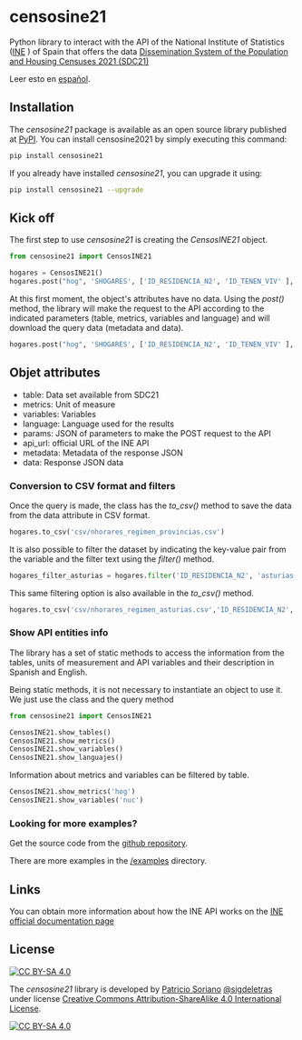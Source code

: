 # censosine21

Python library to interact with the API of the National Institute of Statistics ([INE](https://www.ine.es/en/index.htm) ) of Spain that offers the data [Dissemination System of the Population and Housing Censuses 2021 (SDC21)](https://www.ine.es/dyngs/INEbase/es/operacion.htm?c=Estadistica_C&cid=1254736176992&menu=ultiDatos&idp=1254735572981#:~:text=%C3%9Altima%20Nota%20de%20prensa&text=En%20Espa%C3%B1a%20hab%C3%ADa%2018.539.223,2.514.511%20de%20uso%20espor%C3%A1dico.)

Leer esto en [español]([https://github.com/sigdeletras/censosine21/README.es-ES.md](https://github.com/sigdeletras/censosine21/blob/master/README.es-ES.md)).

## Installation

The *censosine21* package is available as an open source library published at [PyPI](https://pypi.org/project/censosine21/).
You can install censosine2021 by simply executing this command:

```bash
pip install censosine21
```

If you already have installed *censosine21*, you can upgrade it using:
```bash
pip install censosine21 --upgrade
```

## Kick off

The first step to use *censosine21* is creating the *CensosINE21* object. 
```python
from censosine21 import CensosINE21

hogares = CensosINE21()
hogares.post("hog", 'SHOGARES', ['ID_RESIDENCIA_N2', 'ID_TENEN_VIV' ], "ES")
```
At this first moment, the object's attributes have no data. Using the *post()* method, the library will make the request to the API according to the indicated parameters (table, metrics, variables and language) and will download the query data (metadata and data).

```python
hogares.post("hog", 'SHOGARES', ['ID_RESIDENCIA_N2', 'ID_TENEN_VIV' ], "ES")
```

## Objet attributes

- table: Data set available from SDC21
- metrics: Unit of measure
- variables: Variables
- language: Language used for the results
- params: JSON of parameters to make the POST request to the API
- api_url: official URL of the INE API
- metadata: Metadata of the response JSON
- data: Response JSON data
### Conversion to CSV format and filters

Once the query is made, the class has the *to_csv()* method to save the data from the data attribute in CSV format.

```python
hogares.to_csv('csv/nhorares_regimen_provincias.csv')

```

It is also possible to filter the dataset by indicating the key-value pair from the variable and the filter text using the *filter()* method.

```python
hogares_filter_asturias = hogares.filter('ID_RESIDENCIA_N2', 'asturias')
```

This same filtering option is also available in the *to_csv()* method.

```python
hogares.to_csv('csv/nhorares_regimen_asturias.csv','ID_RESIDENCIA_N2', '33 Asturias')
```

### Show API entities info

The library has a set of static methods to access the information from the tables, units of measurement and API variables and their description in Spanish and English.

Being static methods, it is not necessary to instantiate an object to use it. We just use the class and the query method

```python
from censosine21 import CensosINE21

CensosINE21.show_tables()
CensosINE21.show_metrics()
CensosINE21.show_variables()
CensosINE21.show_languajes()
```


Information about metrics and variables can be filtered by table.

```python
CensosINE21.show_metrics('hog')
CensosINE21.show_variables('nuc')
```
### Looking for more examples?

Get the source code from the [github repository](https://github.com/sigdeletras/censosine21).

There are more examples in the [/examples](https://github.com/sigdeletras/censosine21/examples) directory.
## Links


You can obtain more information about how the INE API works on the [INE official documentation page](https://www.ine.es/dyngs/DataLab/es/manual.html?cid=1259945952385)

## License

[![CC BY-SA 4.0][cc-by-sa-shield]][cc-by-sa]

The *censosine21* library is developed by [Patricio Soriano](https://www.linkedin.com/in/patriciosorianocastro/) [@sigdeletras](https://twitter.com/sigdeletras) under license
[Creative Commons Attribution-ShareAlike 4.0 International License][cc-by-sa].

[![CC BY-SA 4.0][cc-by-sa-image]][cc-by-sa]

[cc-by-sa]: http://creativecommons.org/licenses/by-sa/4.0/
[cc-by-sa-image]: https://licensebuttons.net/l/by-sa/4.0/88x31.png
[cc-by-sa-shield]: https://img.shields.io/badge/License-CC%20BY--SA%204.0-lightgrey.svg
